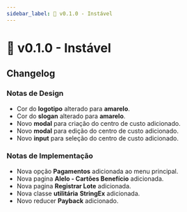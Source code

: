 ```yaml
---
sidebar_label: 🧪 v0.1.0 - Instável
---
```


# 🧪 v0.1.0 - Instável

## Changelog

### Notas de Design

- Cor do **logotipo** alterado para **amarelo**.
- Cor do **slogan** alterado para **amarelo**.
- Novo **modal** para criação do centro de custo adicionado.
- Novo **modal** para edição do centro de custo adicionado.
- Novo **input** para seleção do centro de custo adicionado.

### Notas de Implementação

- Nova opção **Pagamentos** adicionada ao menu principal.
- Nova pagina **Alelo - Cartões Benefício** adicionada.
- Nova pagina **Registrar Lote** adicionada.
- Nova classe **utilitária** **StringEx** adicionada.
- Novo reducer **Payback** adicionado.

